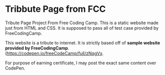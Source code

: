 # Tribbute Page from FCC
Tribute Page Project From Free Coding Camp.
This is a static website made just from HTML and CSS. It is supposed to pass all of test case provided by FreeCodingCamp. 

This website is a tribute to internet. It is strictly based off of **sample website provided by FreeCodingCamp**. (https://codepen.io/freeCodeCamp/full/zNqgVx.

For purpose of earning certificate, I may post the exact same content over CodePen.
